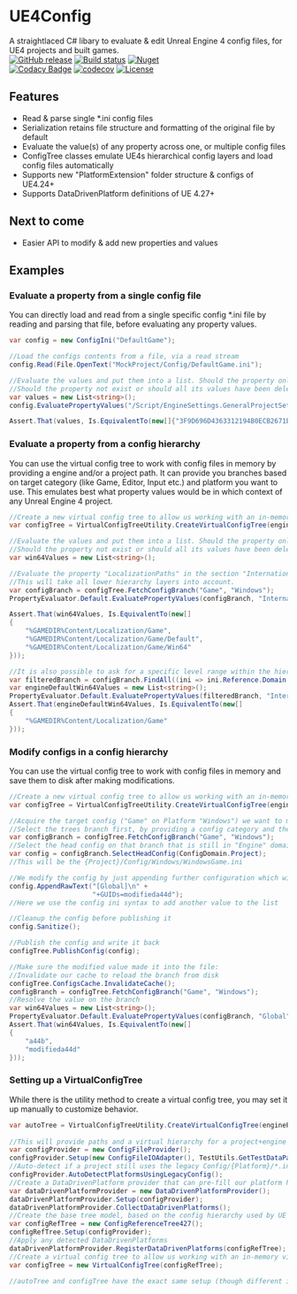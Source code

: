 # UE4Config

A straightlaced C# libary to evaluate & edit Unreal Engine 4 config files, for UE4 projects and built games.  
[![GitHub release](https://img.shields.io/github/release/Wortex17/UE4Config)](https://github.com/Wortex17/UE4Config/releases/latest)
[![Build status](https://ci.appveyor.com/api/projects/status/f5tq5q3u4j87a0ux/branch/master?svg=true)](https://ci.appveyor.com/project/Wortex17/UE4Config/branch/master)
[![Nuget](https://img.shields.io/nuget/v/Infrablack.UE4Config)](https://www.nuget.org/packages/Infrablack.UE4Config)  
[![Codacy Badge](https://api.codacy.com/project/badge/Grade/f679eceb343c47d581494ad6b6b9f809)](https://app.codacy.com/manual/Wortex17/UE4Config?utm_source=github.com&utm_medium=referral&utm_content=Wortex17/UE4Config&utm_campaign=Badge_Grade_Dashboard)
[![codecov](https://codecov.io/gh/Wortex17/UE4Config/branch/master/graph/badge.svg)](https://codecov.io/gh/Wortex17/UE4Config)
[![License](https://img.shields.io/github/license/Wortex17/UE4Config)](https://raw.githubusercontent.com/Wortex17/UE4Config/master/LICENSE)


## Features

* Read & parse single \*.ini config files
* Serialization retains file structure and formatting of the original file by default
* Evaluate the value(s) of any property across one, or multiple config files
* ConfigTree classes emulate UE4s hierarchical config layers and load config files automatically
* Supports new "PlatformExtension" folder structure & configs of UE4.24+
* Supports DataDrivenPlatform definitions of UE 4.27+

## Next to come

* Easier API to modify & add new properties and values

## Examples

### Evaluate a property from a single config file
You can directly load and read from a single specific config \*.ini file by reading and parsing that file, before evaluating any property values.
```C#
var config = new ConfigIni("DefaultGame");

//Load the configs contents from a file, via a read stream
config.Read(File.OpenText("MockProject/Config/DefaultGame.ini");

//Evaluate the values and put them into a list. Should the property only have a single value, the list will have a single element.
//Should the property not exist or should all its values have been deleted via config, the list will be empty.
var values = new List<string>();
config.EvaluatePropertyValues("/Script/EngineSettings.GeneralProjectSettings", "ProjectID", values);

Assert.That(values, Is.EquivalentTo(new[]{"3F9D696D4363312194B0ECB2671E899F"}));
```

### Evaluate a property from a config hierarchy
You can use the virtual config tree to work with config files in memory by providing a engine and/or a project path.
It can provide you branches based on target category (like Game, Editor, Input etc.) and platform you want to use.
This emulates best what property values would be in which context of any Unreal Engine 4 project.
```C#
//Create a new virtual config tree to allow us working with an in-memory virtual hierarchy
var configTree = VirtualConfigTreeUtility.CreateVirtualConfigTree(enginePath, projectPath);

//Evaluate the values and put them into a list. Should the property only have a single value, the list will have a single element.
//Should the property not exist or should all its values have been deleted via config, the list will be empty.
var win64Values = new List<string>();

//Evaluate the property "LocalizationPaths" in the section "Internationalization" in the category "Game" for the topmost "Windows"-platform config in the hierarchy.
//This will take all lower hierarchy layers into account.
var configBranch = configTree.FetchConfigBranch("Game", "Windows");
PropertyEvaluator.Default.EvaluatePropertyValues(configBranch, "Internationalization", "LocalizationPaths", win64Values);

Assert.That(win64Values, Is.EquivalentTo(new[]
{
    "%GAMEDIR%Content/Localization/Game",
    "%GAMEDIR%Content/Localization/Game/Default",
    "%GAMEDIR%Content/Localization/Game/Win64"
}));

//It is also possible to ask for a specific level range within the hierarchy
var filteredBranch = configBranch.FindAll((ini => ini.Reference.Domain <= ConfigDomain.Engine));
var engineDefaultWin64Values = new List<string>();
PropertyEvaluator.Default.EvaluatePropertyValues(filteredBranch, "Internationalization", "LocalizationPaths", engineDefaultWin64Values);
Assert.That(engineDefaultWin64Values, Is.EquivalentTo(new[]
{
    "%GAMEDIR%Content/Localization/Game"
}));
```

### Modify configs in a config hierarchy
You can use the virtual config tree to work with config files in memory
and save them to disk after making modifications.
```C#
//Create a new virtual config tree to allow us working with an in-memory virtual hierarchy
var configTree = VirtualConfigTreeUtility.CreateVirtualConfigTree(enginePath, projectPath);

//Acquire the target config ("Game" on Platform "Windows") we want to modify
//Select the trees branch first, by providing a config category and the platform we're branching on
var configBranch = configTree.FetchConfigBranch("Game", "Windows");
//Select the head config on that branch that is still in "Engine" domain
var config = configBranch.SelectHeadConfig(ConfigDomain.Project);
//This will be the {Project}/Config/Windows/WindowsGame.ini

//We modify the config by just appending further configuration which will redefine properties
config.AppendRawText("[Global]\n" +
                     "+GUIDs=modifieda44d");
//Here we use the config ini syntax to add another value to the list

//Cleanup the config before publishing it
config.Sanitize();

//Publish the config and write it back
configTree.PublishConfig(config);

//Make sure the modified value made it into the file:
//Invalidate our cache to reload the branch from disk
configTree.ConfigsCache.InvalidateCache();
configBranch = configTree.FetchConfigBranch("Game", "Windows");
//Resolve the value on the branch
var win64Values = new List<string>();
PropertyEvaluator.Default.EvaluatePropertyValues(configBranch, "Global", "GUIDs", win64Values);
Assert.That(win64Values, Is.EquivalentTo(new[]
{
    "a44b",
    "modifieda44d"
}));
```

### Setting up a VirtualConfigTree
While there is the utility method to create a virtual config tree,
you may set it up manually to customize behavior.
```C#
var autoTree = VirtualConfigTreeUtility.CreateVirtualConfigTree(enginePath, projectPath);
            
//This will provide paths and a virtual hierarchy for a project+engine base path combination
var configProvider = new ConfigFileProvider();
configProvider.Setup(new ConfigFileIOAdapter(), TestUtils.GetTestDataPath("MockEngineTmp"), TestUtils.GetTestDataPath("MockProjectTmp"));
//Auto-detect if a project still uses the legacy Config/{Platform}/*.ini setup.
configProvider.AutoDetectPlatformsUsingLegacyConfig();
//Create a DataDrivenPlatform provider that can pre-fill our platform hierarchy like UE4.27 does (based on DataDrivenPlatform configs)
var dataDrivenPlatformProvider = new DataDrivenPlatformProvider();
dataDrivenPlatformProvider.Setup(configProvider);
dataDrivenPlatformProvider.CollectDataDrivenPlatforms();
//Create the base tree model, based on the config hierarchy used by UE since 4.27+
var configRefTree = new ConfigReferenceTree427();
configRefTree.Setup(configProvider);
//Apply any detected DataDrivenPlatforms
dataDrivenPlatformProvider.RegisterDataDrivenPlatforms(configRefTree);
//Create a virtual config tree to allow us working with an in-memory virtual hierarchy
var configTree = new VirtualConfigTree(configRefTree);

//autoTree and configTree have the exact same setup (though different instances)
```